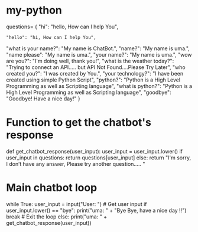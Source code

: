 # my-python
questions= {
 "hi": "hello, How can I help You",   
    
    "hello": "hi, How can I help You",
 "what is your name?": "My name is ChatBot.",
 "name?": "My name is uma.",
 "name please": "My name is uma.",
 "your name?": "My name is uma.",
 "wow are you?": "I'm doing well, thank you!",
 "what is the weather today?": "Trying to connect an API..... but API Not Found....Please Try Later",
 "who created you?": "I was created by You.",
 "your technology?": "I have been created using simple Python Script",
 "python?": "Python is a High Level Programming as well as Scripting language",
 "what is python?": "Python is a High Level Programming as well as Scripting language",
 "goodbye": "Goodbye! Have a nice day!"
}

# Function to get the chatbot's response
def get_chatbot_response(user_input):
    user_input = user_input.lower()
    if user_input in questions:
        return questions[user_input]
    else:
        return "I'm sorry, I don’t have any answer, Please try another question..... "


# Main chatbot loop
while True:
    user_input = input("User: ") # Get user input
    if user_input.lower() == "bye":
        print("uma: " + "Bye Bye, have a nice day !!")
        break # Exit the loop
    else:
        print("uma: " + get_chatbot_response(user_input))

        
